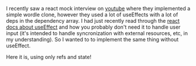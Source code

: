 I recently saw a react mock interview on [youtube](https://www.youtube.com/watch?v=5xf4_Kx7azg) where they implemented a
simple wordle clone, however they used a lot of useEffects with a lot of
deps in the dependency array. I had just recently read through the
[react docs about useEffect](https://react.dev/learn/you-might-not-need-an-effect) and how you probably don't need it to handle user
input (it's intended to handle syncronization with external resources, etc, in
my understanding). So I wanted to to implement the same thing without useEffect.

Here it is, using only refs and state!